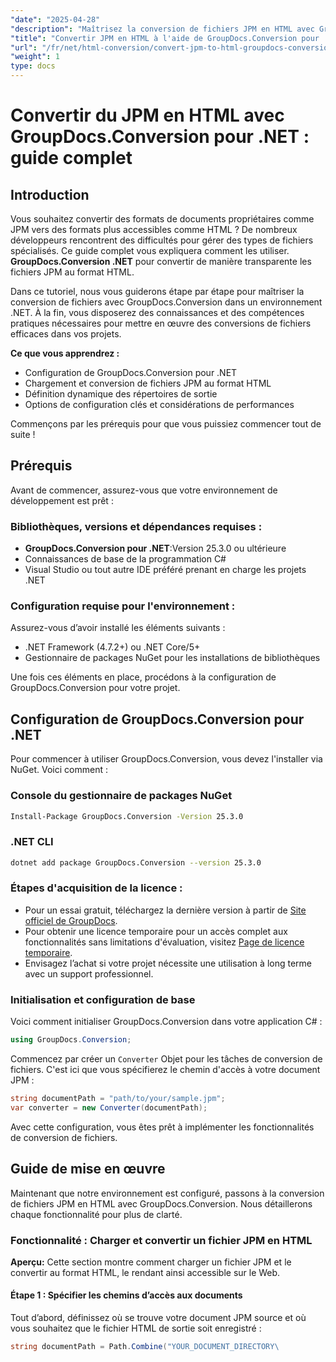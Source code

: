 ```yaml
---
"date": "2025-04-28"
"description": "Maîtrisez la conversion de fichiers JPM en HTML avec GroupDocs.Conversion pour .NET grâce à ce guide détaillé. Découvrez la configuration, la mise en œuvre et l'optimisation des performances."
"title": "Convertir JPM en HTML à l'aide de GroupDocs.Conversion pour .NET - Un guide complet"
"url": "/fr/net/html-conversion/convert-jpm-to-html-groupdocs-conversion-dotnet/"
"weight": 1
type: docs
---
```

# Convertir du JPM en HTML avec GroupDocs.Conversion pour .NET : guide complet

## Introduction

Vous souhaitez convertir des formats de documents propriétaires comme JPM vers des formats plus accessibles comme HTML ? De nombreux développeurs rencontrent des difficultés pour gérer des types de fichiers spécialisés. Ce guide complet vous expliquera comment les utiliser. **GroupDocs.Conversion .NET** pour convertir de manière transparente les fichiers JPM au format HTML.

Dans ce tutoriel, nous vous guiderons étape par étape pour maîtriser la conversion de fichiers avec GroupDocs.Conversion dans un environnement .NET. À la fin, vous disposerez des connaissances et des compétences pratiques nécessaires pour mettre en œuvre des conversions de fichiers efficaces dans vos projets. 

**Ce que vous apprendrez :**
- Configuration de GroupDocs.Conversion pour .NET
- Chargement et conversion de fichiers JPM au format HTML
- Définition dynamique des répertoires de sortie
- Options de configuration clés et considérations de performances

Commençons par les prérequis pour que vous puissiez commencer tout de suite !

## Prérequis

Avant de commencer, assurez-vous que votre environnement de développement est prêt :

### Bibliothèques, versions et dépendances requises :
- **GroupDocs.Conversion pour .NET**:Version 25.3.0 ou ultérieure
- Connaissances de base de la programmation C#
- Visual Studio ou tout autre IDE préféré prenant en charge les projets .NET

### Configuration requise pour l'environnement :
Assurez-vous d’avoir installé les éléments suivants :
- .NET Framework (4.7.2+) ou .NET Core/5+
- Gestionnaire de packages NuGet pour les installations de bibliothèques

Une fois ces éléments en place, procédons à la configuration de GroupDocs.Conversion pour votre projet.

## Configuration de GroupDocs.Conversion pour .NET

Pour commencer à utiliser GroupDocs.Conversion, vous devez l'installer via NuGet. Voici comment :

### **Console du gestionnaire de packages NuGet**
```bash
Install-Package GroupDocs.Conversion -Version 25.3.0
```

### **.NET CLI**
```bash
dotnet add package GroupDocs.Conversion --version 25.3.0
```

### Étapes d'acquisition de la licence :
- Pour un essai gratuit, téléchargez la dernière version à partir de [Site officiel de GroupDocs](https://releases.groupdocs.com/conversion/net/).
- Pour obtenir une licence temporaire pour un accès complet aux fonctionnalités sans limitations d'évaluation, visitez [Page de licence temporaire](https://purchase.groupdocs.com/temporary-license/).
- Envisagez l’achat si votre projet nécessite une utilisation à long terme avec un support professionnel.

### Initialisation et configuration de base
Voici comment initialiser GroupDocs.Conversion dans votre application C# :

```csharp
using GroupDocs.Conversion;
```

Commencez par créer un `Converter` Objet pour les tâches de conversion de fichiers. C'est ici que vous spécifierez le chemin d'accès à votre document JPM :

```csharp
string documentPath = "path/to/your/sample.jpm";
var converter = new Converter(documentPath);
```

Avec cette configuration, vous êtes prêt à implémenter les fonctionnalités de conversion de fichiers.

## Guide de mise en œuvre

Maintenant que notre environnement est configuré, passons à la conversion de fichiers JPM en HTML avec GroupDocs.Conversion. Nous détaillerons chaque fonctionnalité pour plus de clarté.

### Fonctionnalité : Charger et convertir un fichier JPM en HTML

**Aperçu:**
Cette section montre comment charger un fichier JPM et le convertir au format HTML, le rendant ainsi accessible sur le Web.

#### Étape 1 : Spécifier les chemins d’accès aux documents
Tout d’abord, définissez où se trouve votre document JPM source et où vous souhaitez que le fichier HTML de sortie soit enregistré :

```csharp
string documentPath = Path.Combine("YOUR_DOCUMENT_DIRECTORY\